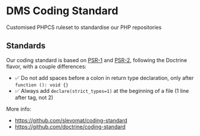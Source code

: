 # DMS Coding Standard

Customised PHPCS ruleset to standardise our PHP repositories

Standards
---------

Our coding standard is based on [PSR-1](https://github.com/php-fig/fig-standards/blob/master/accepted/PSR-1-basic-coding-standard.md)
and [PSR-2](https://github.com/php-fig/fig-standards/blob/master/accepted/PSR-2-coding-style-guide.md), following the Doctrine flavor, with a couple differences:

- :white_check_mark: Do not add spaces before a colon in return type declaration, only after `function (): void {}`
- :white_check_mark: Always add `declare(strict_types=1)` at the beginning of a file (1 line after tag, not 2)

More info:

- https://github.com/slevomat/coding-standard
- https://github.com/doctrine/coding-standard
